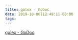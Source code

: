 ```yaml
---
title: golex - GoDoc
date: 2019-10-06T12:49:11-00:00
tags:
---
```


[golex - GoDoc](https://godoc.org/modernc.org/golex)
